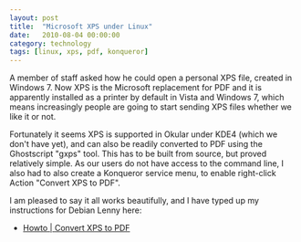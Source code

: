 ```yaml
---
layout: post
title:  "Microsoft XPS under Linux"
date:   2010-08-04 00:00:00
category: technology
tags: [linux, xps, pdf, konqueror]
---
```


A member of staff asked how he could open a personal XPS file, created in Windows 7.  Now XPS is the Microsoft replacement for PDF and it is apparently installed as a printer by default in Vista and Windows 7, which means increasingly people are going to start sending XPS files whether we like it or not.

<!--more-->

Fortunately it seems XPS is supported in Okular under KDE4 (which we don't have yet), and can also be readily converted to PDF using the Ghostscript "gxps" tool.  This has to be built from source, but proved relatively simple.  As our users do not have access to the command line, I also had to also create a Konqueror service menu, to enable right-click Action "Convert XPS to PDF".

I am pleased to say it all works beautifully, and I have typed up my instructions for Debian Lenny here:

   * [Howto | Convert XPS to PDF](/howto/convert-xps-to-pdf/)
